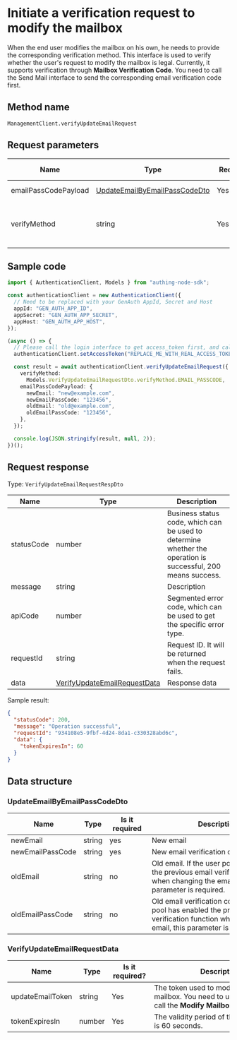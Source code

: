# Initiate a verification request to modify the mailbox

<!--
Warning ⚠️:
Do not modify this document directly,
https://github.com/Authing/authing-docs-factory
Use this project to generate
-->

<LastUpdated />

When the end user modifies the mailbox on his own, he needs to provide the corresponding verification method. This interface is used to verify whether the user's request to modify the mailbox is legal. Currently, it supports verification through **Mailbox Verification Code**. You need to call the Send Mail interface to send the corresponding email verification code first.

## Method name

`ManagementClient.verifyUpdateEmailRequest`

## Request parameters

| Name                 | Type                                                                       | <div style="width:80px">Required</div> | <div style="width:60px">Default value</div> | <div style="width:300px">Description</div>                                                                                                                                      | <div style="width:200px">Sample value</div> |
| -------------------- | -------------------------------------------------------------------------- | -------------------------------------- | ------------------------------------------- | ------------------------------------------------------------------------------------------------------------------------------------------------------------------------------- | ------------------------------------------- |
| emailPassCodePayload | <a href="#UpdateEmailByEmailPassCodeDto">UpdateEmailByEmailPassCodeDto</a> | Yes                                    | -                                           | Data verified using email verification code                                                                                                                                     |                                             |
| verifyMethod         | string                                                                     | Yes                                    | -                                           | Modify the verification method used by the current email:<br>- `EMAIL_PASSCODE`: Verify by email verification code. Currently, only this verification method is supported. <br> | `EMAIL_PASSCODE`                            |

## Sample code

```ts
import { AuthenticationClient, Models } from "authing-node-sdk";

const authenticationClient = new AuthenticationClient({
  // Need to be replaced with your GenAuth AppId, Secret and Host
  appId: "GEN_AUTH_APP_ID",
  appSecret: "GEN_AUTH_APP_SECRET",
  appHost: "GEN_AUTH_APP_HOST",
});

(async () => {
  // Please call the login interface to get access_token first, and call the setAccessToken method to set access_token
  authenticationClient.setAccessToken("REPLACE_ME_WITH_REAL_ACCESS_TOKEN");

  const result = await authenticationClient.verifyUpdateEmailRequest({
    verifyMethod:
      Models.VerifyUpdateEmailRequestDto.verifyMethod.EMAIL_PASSCODE,
    emailPassCodePayload: {
      newEmail: "new@example.com",
      newEmailPassCode: "123456",
      oldEmail: "old@example.com",
      oldEmailPassCode: "123456",
    },
  });

  console.log(JSON.stringify(result, null, 2));
})();
```

## Request response

Type: `VerifyUpdateEmailRequestRespDto`

| Name       | Type                                                                     | Description                                                                                                  |
| ---------- | ------------------------------------------------------------------------ | ------------------------------------------------------------------------------------------------------------ |
| statusCode | number                                                                   | Business status code, which can be used to determine whether the operation is successful, 200 means success. |
| message    | string                                                                   | Description                                                                                                  |
| apiCode    | number                                                                   | Segmented error code, which can be used to get the specific error type.                                      |
| requestId  | string                                                                   | Request ID. It will be returned when the request fails.                                                      |
| data       | <a href="#VerifyUpdateEmailRequestData">VerifyUpdateEmailRequestData</a> | Response data                                                                                                |

Sample result:

```json
{
  "statusCode": 200,
  "message": "Operation successful",
  "requestId": "934108e5-9fbf-4d24-8da1-c330328abd6c",
  "data": {
    "tokenExpiresIn": 60
  }
}
```

## Data structure

### <a id="UpdateEmailByEmailPassCodeDto"></a> UpdateEmailByEmailPassCodeDto

| Name             | Type   | <div style="width:80px">Is it required</div> | <div style="width:300px">Description</div>                                                                                                              | <div style="width:200px">Sample value</div> |
| ---------------- | ------ | -------------------------------------------- | ------------------------------------------------------------------------------------------------------------------------------------------------------- | ------------------------------------------- |
| newEmail         | string | yes                                          | New email                                                                                                                                               | `new@example.com`                           |
| newEmailPassCode | string | yes                                          | New email verification code                                                                                                                             | `123456`                                    |
| oldEmail         | string | no                                           | Old email. If the user pool has enabled the previous email verification function when changing the email, this parameter is required.                   | `old@example.com`                           |
| oldEmailPassCode | string | no                                           | Old email verification code. If the user pool has enabled the previous email verification function when changing the email, this parameter is required. | `123456`                                    |

### <a id="VerifyUpdateEmailRequestData"></a> VerifyUpdateEmailRequestData

| Name             | Type   | <div style="width:80px">Is it required?</div> | <div style="width:300px">Description</div>                                                                         | <div style="width:200px">Sample value</div> |
| ---------------- | ------ | --------------------------------------------- | ------------------------------------------------------------------------------------------------------------------ | ------------------------------------------- |
| updateEmailToken | string | Yes                                           | The token used to modify the current mailbox. You need to use this token to call the **Modify Mailbox** interface. |                                             |
| tokenExpiresIn   | number | Yes                                           | The validity period of the token, which is 60 seconds.                                                             | `60`                                        |
